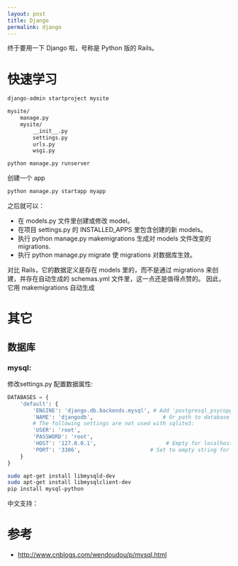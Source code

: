 ```yaml
---
layout: post
title: Django
permalink: django
---
```


终于要用一下 Django 啦，号称是 Python 版的 Rails。

# 快速学习

```bash
django-admin startproject mysite
```

```bash
mysite/
    manage.py
    mysite/
        __init__.py
        settings.py
        urls.py
        wsgi.py
```

```bash
python manage.py runserver
```

创建一个 app
```bash
python manage.py startapp myapp
```

之后就可以：

- 在 models.py 文件里创建或修改 model。
- 在项目 settings.py 的 INSTALLED_APPS 里包含创建的新 models。
- 执行 python manage.py makemigrations 生成对 models 文件改变的 migrations.
- 执行 python manage.py migrate 使 migrations 对数据库生效。


对比 Rails，它的数据定义是存在 models 里的，而不是通过 migrations 来创建，并存在自动生成的 schemas.yml 文件里，这一点还是值得点赞的。
因此，它用 makemigrations 自动生成

# 其它

## 数据库

### mysql:

修改settings.py 配置数据属性:

```python
DATABASES = {
    'default': {
        'ENGINE': 'django.db.backends.mysql', # Add 'postgresql_psycopg2', 'mysql', 'sqlite3' or 'oracle'.
        'NAME': 'djangodb',                      # Or path to database file if using sqlite3.
        # The following settings are not used with sqlite3:
        'USER': 'root',
        'PASSWORD': 'root',
        'HOST': '127.0.0.1',                      # Empty for localhost through domain sockets or '127.0.0.1' for localhost through TCP.
        'PORT': '3306',                      # Set to empty string for default.
    }
}
```


```bash
sudo apt-get install libmysqld-dev
sudo apt-get install libmysqlclient-dev
pip install mysql-python
```

中文支持：


# 参考

- http://www.cnblogs.com/wendoudou/p/mysql.html
